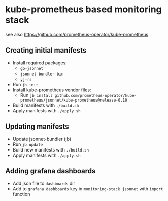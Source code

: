 # kube-prometheus based monitoring stack

see also https://github.com/prometheus-operator/kube-prometheus

## Creating initial manifests
- Install required packages:
    - `go-jsonnet`
    - `jsonnet-bundler-bin`
    - `yj-rs`
- Run `jb init`
- Install kube-prometheus vendor files:
    - Run `jb install github.com/prometheus-operator/kube-prometheus/jsonnet/kube-prometheus@release-0.10`
- Build manifests with `./build.sh`
- Apply manifests with `./apply.sh`

## Updating manifests
- Update jsonnet-bundler (jb)
- Run `jb update`
- Build new manifests with `./build.sh`
- Apply manifests with `./apply.sh`

## Adding grafana dashboards
- Add json file to `dashboards` dir
- Add to `grafana.dashboards` key in `monitoring-stack.jsonnet` with `import` function
